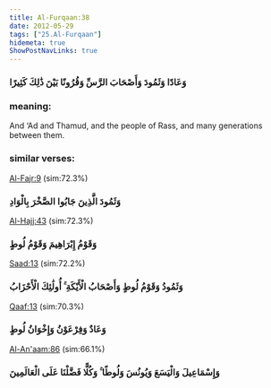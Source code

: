 ```yaml
---
title: Al-Furqaan:38
date: 2012-05-29
tags: ["25.Al-Furqaan"]
hidemeta: true 
ShowPostNavLinks: true 
---
```

### وَعَادًا وَثَمُودَ وَأَصْحَابَ الرَّسِّ وَقُرُونًا بَيْنَ ذَٰلِكَ كَثِيرًا
### meaning: 
And ‘Ad and Thamud, and the people of Rass, and many generations between them.
### similar verses: 

[Al-Fajr:9](/89/9) (sim:72.3%)

### وَثَمُودَ الَّذِينَ جَابُوا الصَّخْرَ بِالْوَادِ

[Al-Hajj:43](/22/43) (sim:72.3%)

### وَقَوْمُ إِبْرَاهِيمَ وَقَوْمُ لُوطٍ

[Saad:13](/38/13) (sim:72.2%)

### وَثَمُودُ وَقَوْمُ لُوطٍ وَأَصْحَابُ الْأَيْكَةِ ۚ أُولَٰئِكَ الْأَحْزَابُ

[Qaaf:13](/50/13) (sim:70.3%)

### وَعَادٌ وَفِرْعَوْنُ وَإِخْوَانُ لُوطٍ

[Al-An'aam:86](/6/86) (sim:66.1%)

### وَإِسْمَاعِيلَ وَالْيَسَعَ وَيُونُسَ وَلُوطًا ۚ وَكُلًّا فَضَّلْنَا عَلَى الْعَالَمِينَ
